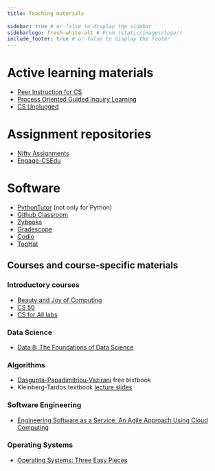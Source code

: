 ```yaml
---
title: Teaching materials
 
sidebar: true # or false to display the sidebar
sidebarlogo: fresh-white-alt # From (static/images/logo/)
include_footer: true # or false to display the footer
---
```

# Active learning materials
- [Peer Instruction for CS](http://peerinstruction4cs.com/)
- [Process Oriented Guided Inquiry Learning](https://cspogil.org/)
- [CS Unplugged](https://classic.csunplugged.org/activities/)

# Assignment repositories
-  [Nifty Assignments](http://nifty.stanford.edu/)
- [Engage-CSEdu](https://www.engage-csedu.org/index.php/search/materials)

# Software
- [PythonTutor](https://pythontutor.com/) (not only for Python)
- [Github Classroom](https://classroom.github.com/)
- [Zybooks](https://www.zybooks.com/)
- [Gradescope](https://www.gradescope.com/)
- [Codio](https://www.codio.com/)
- [TopHat](https://tophat.com/)


## Courses and course-specific  materials
### Introductory courses
- [Beauty and Joy of Computing](https://bjc.berkeley.edu/)
- [CS 50](https://pll.harvard.edu/course/cs50-introduction-computer-science)
- [CS for All labs](https://www.cs.hmc.edu/twiki/bin/view/CSforAll/)
### Data Science
- [Data 8: The Foundations of Data Science](https://saasbook.info/)
### Algorithms
- [Dasgupta-Papadimitriou-Vazirani](http://algorithmics.lsi.upc.edu/docs/Dasgupta-Papadimitriou-Vazirani.pdf) free textbook
- Kleinberg-Tardos textbook [lecture slides](https://www.cs.princeton.edu/~wayne/kleinberg-tardos/)
### Software Engineering
- [Engineering Software as a Service: An Agile Approach Using Cloud Computing](https://saasbook.info/)
### Operating Systems
- [Operating Systems: Three Easy Pieces](https://pages.cs.wisc.edu/~remzi/OSTEP/)


